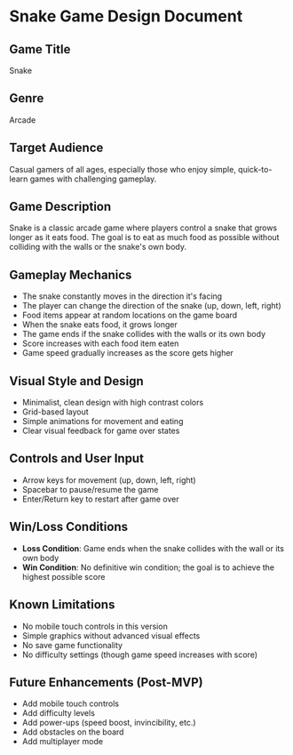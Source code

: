 # Snake Game Design Document

## Game Title
Snake

## Genre
Arcade

## Target Audience
Casual gamers of all ages, especially those who enjoy simple, quick-to-learn games with challenging gameplay.

## Game Description
Snake is a classic arcade game where players control a snake that grows longer as it eats food. The goal is to eat as much food as possible without colliding with the walls or the snake's own body.

## Gameplay Mechanics
- The snake constantly moves in the direction it's facing
- The player can change the direction of the snake (up, down, left, right)
- Food items appear at random locations on the game board
- When the snake eats food, it grows longer
- The game ends if the snake collides with the walls or its own body
- Score increases with each food item eaten
- Game speed gradually increases as the score gets higher

## Visual Style and Design
- Minimalist, clean design with high contrast colors
- Grid-based layout
- Simple animations for movement and eating
- Clear visual feedback for game over states

## Controls and User Input
- Arrow keys for movement (up, down, left, right)
- Spacebar to pause/resume the game
- Enter/Return key to restart after game over

## Win/Loss Conditions
- **Loss Condition**: Game ends when the snake collides with the wall or its own body
- **Win Condition**: No definitive win condition; the goal is to achieve the highest possible score

## Known Limitations
- No mobile touch controls in this version
- Simple graphics without advanced visual effects
- No save game functionality
- No difficulty settings (though game speed increases with score)

## Future Enhancements (Post-MVP)
- Add mobile touch controls
- Add difficulty levels
- Add power-ups (speed boost, invincibility, etc.)
- Add obstacles on the board
- Add multiplayer mode

